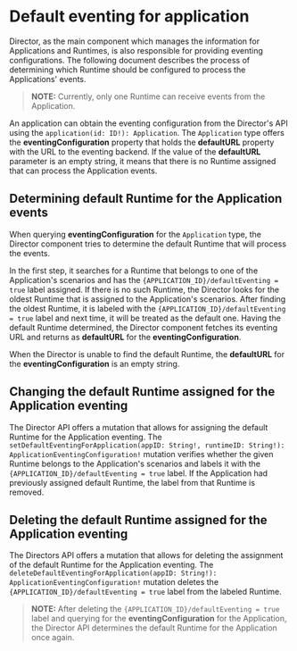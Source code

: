 # Default eventing for application


Director, as the main component which manages the information for Applications and Runtimes, is also responsible for providing eventing configurations. The following document describes the process of determining which Runtime should be configured to process the Applications' events.

>**NOTE:** Currently, only one Runtime can receive events from the Application.

An application can obtain the eventing configuration from the Director's API using the `application(id: ID!): Application`. The `Application` type offers the **eventingConfiguration** property that holds the **defaultURL** property with the URL to the eventing backend.
If the value of the **defaultURL** parameter is an empty string, it means that there is no Runtime assigned that can process the Application events.

## Determining default Runtime for the Application events

When querying **eventingConfiguration** for the `Application` type, the Director component tries to determine the default Runtime that will process the events.


In the first step, it searches for a Runtime that belongs to one of the Application's scenarios and has the `{APPLICATION_ID}/defaultEventing = true` label assigned. If there is no such Runtime, the Director looks for the oldest Runtime that is assigned to the Application's scenarios. After finding the oldest Runtime, it is labeled with the `{APPLICATION_ID}/defaultEventing = true` label and next time, it will be treated as the default one. Having the default Runtime determined, the Director component fetches its eventing URL and returns as **defaultURL** for the **eventingConfiguration**.

When the Director is unable to find the default Runtime, the **defaultURL** for the **eventingConfiguration** is an empty string.

## Changing the default Runtime assigned for the Application eventing

The Director API offers a mutation that allows for assigning the default Runtime for the Application eventing. The `setDefaultEventingForApplication(appID: String!, runtimeID: String!): ApplicationEventingConfiguration!` mutation verifies whether the given Runtime belongs to the Application's scenarios and labels it with the `{APPLICATION_ID}/defaultEventing = true` label. If the Application had previously assigned default Runtime, the label from that Runtime is removed.

## Deleting the default Runtime assigned for the Application eventing

The Directors API offers a mutation that allows for deleting the assignment of the default Runtime for the Application eventing. The `deleteDefaultEventingForApplication(appID: String!): ApplicationEventingConfiguration!` mutation deletes the `{APPLICATION_ID}/defaultEventing = true` label from the labeled Runtime.

>**NOTE:** After deleting the `{APPLICATION_ID}/defaultEventing = true` label and querying for the **eventingConfiguration** for the Application, the Director API determines the default Runtime for the Application once again.
